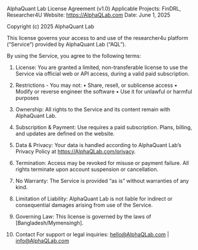 AlphaQuant Lab License Agreement (v1.0)
Applicable Projects: FinDRL, Researcher4U
Website: https://AlphaQLab.com
Date: June 1, 2025

Copyright (c) 2025 AlphaQuant Lab

This license governs your access to and use of the researcher4u platform (“Service”) provided by AlphaQuant Lab (“AQL”).

By using the Service, you agree to the following terms:
1.	License: You are granted a limited, non-transferable license to use the Service via official web or API access, during a valid paid subscription.
2.	Restrictions - You may not:
• Share, resell, or sublicense access
• Modify or reverse engineer the software
• Use it for unlawful or harmful purposes

3.	Ownership: All rights to the Service and its content remain with AlphaQuant Lab.
4.	Subscription & Payment: Use requires a paid subscription. Plans, billing, and updates are defined on the website.
5.	Data & Privacy: Your data is handled according to AlphaQuant Lab’s Privacy Policy at https://AlphaQLab.com/privacy.
6.	Termination: Access may be revoked for misuse or payment failure. All rights terminate upon account suspension or cancellation.
7.	No Warranty: The Service is provided “as is” without warranties of any kind.
8.	Limitation of Liability: AlphaQuant Lab is not liable for indirect or consequential damages arising from use of the Service.
9.	Governing Law: This license is governed by the laws of [Bangladesh/Mymensingh].
10.	Contact
For support or legal inquiries:
hello@AlphaQLab.com | info@AlphaQLab.com

